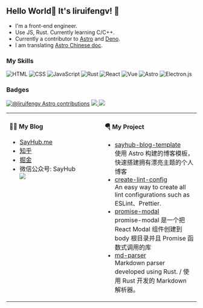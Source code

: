 ## Hello World🎉 It's liruifengv! 👋

- I'm a front-end engineer.
- Use JS, Rust. Currently learning C/C++.
- Currently a contributor to [Astro](https://github.com/withastro) and [Deno](https://github.com/denoland). 
- I am translating [Astro Chinese doc](https://docs.astro.build/zh-cn/getting-started/).

### My Skills
![HTML](https://img.shields.io/badge/html5-%23E34F26.svg?style=for-the-badge&logo=html5&logoColor=white "HTML") 
![CSS](https://img.shields.io/badge/css3-%231572B6.svg?style=for-the-badge&logo=css3&logoColor=white "CSS") 
![JavaScript](https://img.shields.io/badge/javascript-%23323330.svg?style=for-the-badge&logo=javascript&logoColor=%23F7DF1E "JavaScript") 
![Rust](https://img.shields.io/badge/rust-%23000000.svg?style=for-the-badge&logo=rust&logoColor=white&color=39495c)
![React](https://img.shields.io/badge/react-%2320232a.svg?style=for-the-badge&logo=react&logoColor=%2361DAFB "React")
![Vue](https://img.shields.io/badge/Vue.js-35495E?style=for-the-badge&logo=vuedotjs&logoColor=4FC08D)
![Astro](https://img.shields.io/badge/ASTRO-blueviolet?style=for-the-badge)
![Electron.js](https://img.shields.io/badge/Electron-191970?style=for-the-badge&logo=Electron&logoColor=white&color=39495c)

### Badges

[![@liruifengv Astro contributions](https://astro.badg.es/v1/contributor/liruifengv.svg)](https://astro.badg.es/v1/contributor/liruifengv/)
<a href="https://github.com/liruifengv#gh-light-mode-only">
  <img src="https://github-readme-stats-one-mu-82.vercel.app/api?username=liruifengv&show_icons=true&icon_color=805AD5&text_color=718096&bg_color=ffffff#gh-light-mode-only" />
</a>
<a href="https://github.com/liruifengv#gh-dark-mode-only">
  <img src="https://github-readme-stats-one-mu-82.vercel.app/api?username=liruifengv&show_icons=true&theme=vue-dark&border_color=42b973#gh-dark-mode-only" />
</a>

<!--
### Languages
<a href="https://github.com/liruifengv#gh-light-mode-only">
  <img height="195" src="https://github-readme-stats-one-mu-82.vercel.app/api/top-langs/?username=liruifengv&layout=compact&langs_count=8&bg_color=ffffff#gh-light-mode-only"">
</a>

<a href="https://github.com/liruifengv#gh-dark-mode-only">
  <img height="195" src="https://github-readme-stats-one-mu-82.vercel.app/api/top-langs/?username=liruifengv&layout=compact&langs_count=8&bg_color=233140&border_color=42b973&theme=vue-dark#gh-dark-mode-only"">
</a>
-->

<table width="960px">
<tr>
<td valign="top" width="50%">

#### 🤾‍♂️ My Blog
  <ul>
    <li><a href="https://sayhub.me">SayHub.me</a></li>
    <li><a href="https://www.zhihu.com/people/liruifengv">知乎</a></li>
    <li><a href="https://juejin.cn/user/237150239994471">掘金</a></li>
    <li>微信公众号: SayHub</li>
    <img src="https://images.sayhub.me/blog/qrcode.png" />
  </ul>
</td>
<td valign="top" width="50%">

#### 🪂 My Project

* [sayhub-blog-template](https://github.com/liruifengv/sayhub-blog-template) 
  <br/>
  使用 Astro 构建的博客模板，快速搭建拥有漂亮主题的个人博客
* [create-lint-config](https://github.com/liruifengv/create-lint-config)
  <br/>
  An easy way to create all lint configurations such as ESLint、Prettier.
* [promise-modal](https://github.com/liruifengv/promise-modal)
  <br/>
  promise-modal 是一个把 React Modal 组件创建到 body 根目录并且 Promise 函数式调用的库
* [md-parser](https://github.com/liruifengv/md-parser)
  <br/>
  Markdown parser developed using Rust. / 使用 Rust 开发的 Markdown 解析器。

</td>
</tr>

</table>


